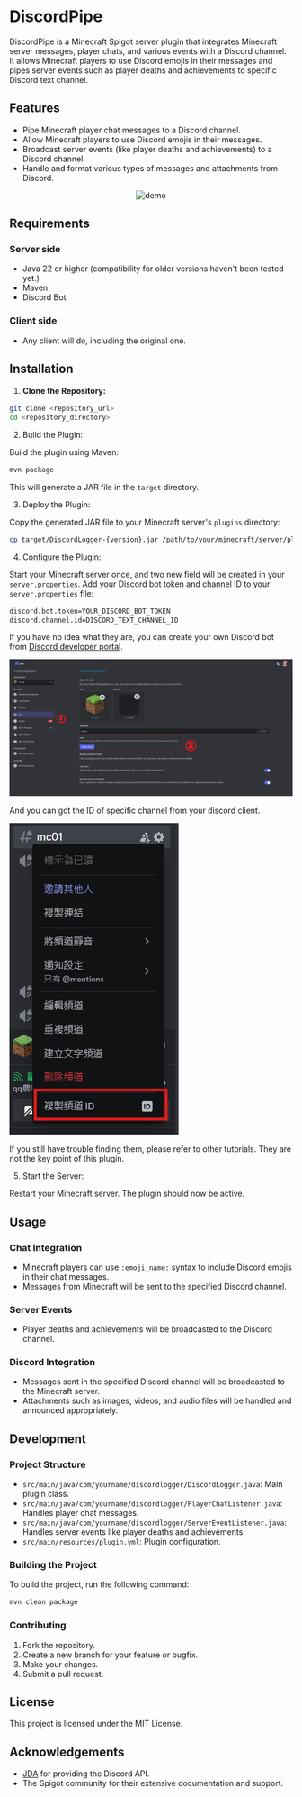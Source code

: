 # DiscordPipe

DiscordPipe is a Minecraft Spigot server plugin that integrates Minecraft server messages, player chats, and various events with a Discord channel. It allows Minecraft players to use Discord emojis in their messages and pipes server events such as player deaths and achievements to specific Discord text channel.

## Features

- Pipe Minecraft player chat messages to a Discord channel.
- Allow Minecraft players to use Discord emojis in their messages.
- Broadcast server events (like player deaths and achievements) to a Discord channel.
- Handle and format various types of messages and attachments from Discord.

<center>

![demo](./img/demo.gif)

</center>

## Requirements

### Server side

- Java 22 or higher (compatibility for older versions haven't been tested yet.)
- Maven
- Discord Bot

### Client side
 - Any client will do, including the original one.

## Installation

1. **Clone the Repository:**

```sh
git clone <repository_url>
cd <repository_directory>
```

2. Build the Plugin:

Build the plugin using Maven:  

```sh
mvn package
```

This will generate a JAR file in the `target` directory.  

3. Deploy the Plugin:

Copy the generated JAR file to your Minecraft server's `plugins` directory:  

```sh
cp target/DiscordLogger-{version}.jar /path/to/your/minecraft/server/plugins/
```

4. Configure the Plugin:

Start your Minecraft server once, and two new field will be created in your `server.properties`. Add your Discord bot token and channel ID to your `server.properties` file:

```properties
discord.bot.token=YOUR_DISCORD_BOT_TOKEN
discord.channel.id=DISCORD_TEXT_CHANNEL_ID
```

If you have no idea what they are, you can create your own Discord bot from [Discord developer portal](https://discord.com/developers/applications).  

![DDP](./img/discord_developer_portal.png)  

And you can got the ID of specific channel from your discord client.  

![channelID](./img/discord_channel_id.png)  

If you still have trouble finding them, please refer to other tutorials. They are not the key point of this plugin.  

5. Start the Server:

Restart your Minecraft server. The plugin should now be active.

## Usage

### Chat Integration

 - Minecraft players can use `:emoji_name:` syntax to include Discord emojis in their chat messages.
 - Messages from Minecraft will be sent to the specified Discord channel.

### Server Events

 - Player deaths and achievements will be broadcasted to the Discord channel.

### Discord Integration

 - Messages sent in the specified Discord channel will be broadcasted to the Minecraft server.
 - Attachments such as images, videos, and audio files will be handled and announced appropriately.

## Development

### Project Structure

 - `src/main/java/com/yourname/discordlogger/DiscordLogger.java`: Main plugin class.
 - `src/main/java/com/yourname/discordlogger/PlayerChatListener.java`: Handles player chat messages.
 - `src/main/java/com/yourname/discordlogger/ServerEventListener.java`: Handles server events like player deaths and achievements.
 - `src/main/resources/plugin.yml`: Plugin configuration.

### Building the Project

To build the project, run the following command:

```sh
mvn clean package
```

### Contributing

 1. Fork the repository.
 2. Create a new branch for your feature or bugfix.
 3. Make your changes.
 4. Submit a pull request.

## License
This project is licensed under the MIT License.

## Acknowledgements
 - [JDA](https://github.com/discord-jda/JDA) for providing the Discord API.
 - The Spigot community for their extensive documentation and support.